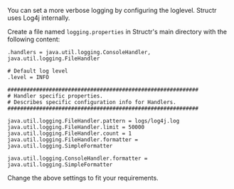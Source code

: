 You can set a more verbose logging by configuring the loglevel. Structr uses Log4j internally.

Create a file named ``logging.properties`` in Structr's main directory with the following content:


	.handlers = java.util.logging.ConsoleHandler, java.util.logging.FileHandler

	# Default log level
	.level = INFO

	############################################################
	# Handler specific properties.
	# Describes specific configuration info for Handlers.
	############################################################

	java.util.logging.FileHandler.pattern = logs/log4j.log
	java.util.logging.FileHandler.limit = 50000
	java.util.logging.FileHandler.count = 1
	java.util.logging.FileHandler.formatter = java.util.logging.SimpleFormatter

	java.util.logging.ConsoleHandler.formatter = java.util.logging.SimpleFormatter


Change the above settings to fit your requirements.